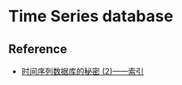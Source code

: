 # Time Series database





## Reference

- [时间序列数据库的秘密 (2)——索引](https://www.infoq.cn/article/database-timestamp-02/?utm_source=infoq&utm_medium=related_content_link&utm_campaign=relatedContent_articles_clk)

